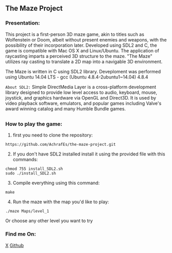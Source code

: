 ## The Maze Project

### Presentation:
This project is a first-person 3D maze game, akin to titles such as Wolfenstein or Doom, albeit without present enemies and weapons, with the possibility of their incorporation later. Developed using SDL2 and C, the game is compatible with Mac OS X and Linux/Ubuntu. The application of raycasting imparts a perceived 3D structure to the maze. "The Maze" utilizes ray casting to translate a 2D map into a navigable 3D environment.

The Maze is written in C using SDL2 library. Deveploment was performed using Ubuntu 14.04 LTS - gcc (Ubuntu 4.8.4-2ubuntu1~14.04) 4.8.4

`About SDL2:` Simple DirectMedia Layer is a cross-platform development library designed to provide low level access to audio, keyboard, mouse, joystick, and graphics hardware via OpenGL and Direct3D. It is used by video playback software, emulators, and popular games including Valve's award winning catalog and many Humble Bundle games.

##
### How to play the game:

1. first you need to clone the repository:
```
https://github.com/AchrafEs/the-maze-project.git
```
2. If you don't have SDL2 installed install it using the provided file with this commands:
```
chmod 755 install_SDL2.sh
sudo ./install_SDL2.sh
```
3. Compile everything using this command:
```
make
```
4. Run the maze with the map you'd like to play:
```
./maze Maps/level_1
```
Or choose any other level you want to try
### Find me On:
[X](https://twitter.com/AchrafSeddyq)
[Github](https://github.com/AchrafEs)
